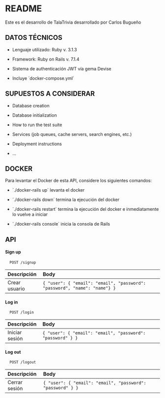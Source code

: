 # README

Este es el desarrollo de TalaTrivia desarrollado por Carlos Bugueño

## DATOS TÉCNICOS

* Lenguaje utilizado: Ruby v. 3.1.3

* Framework: Ruby on Rails v. 7.1.4

* Sistema de authenticación JWT vía gema Devise

* Incluye ´docker-compose.yml´

## SUPUESTOS A CONSIDERAR

* Database creation

* Database initialization

* How to run the test suite

* Services (job queues, cache servers, search engines, etc.)

* Deployment instructions

* ...

## DOCKER

Para levantar el Docker de esta API, considere los siguientes comandos:

* ´./docker-rails up´ levanta el docker

* ´./docker-rails down´ termina la ejecución del docker

* ´./docker-rails restart´ termina la ejecución del docker e inmediatamente lo vuelve a iniciar

* ´./docker-rails console´ inicia la consola de Rails

## API

#### Sign up

```http
  POST /signup
```

| Descripción | Body                |
| :-------- | :------------------------- |
| Crear usuario | `{ "user": { "email": "email", "password": "password", "name": "name"} }` |

#### Log in

```http
  POST /login
```

| Descripción | Body                |
| :-------- | :------------------------- |
| Iniciar sesión | `{ "user": { "email": "email", "password": "password" } }` |

#### Log out

```http
  POST /logout
```

| Descripción | Body                |
| :-------- | :------------------------- |
| Cerrar sesión | `{ "user": { "email": "email", "password": "password" } }` |


